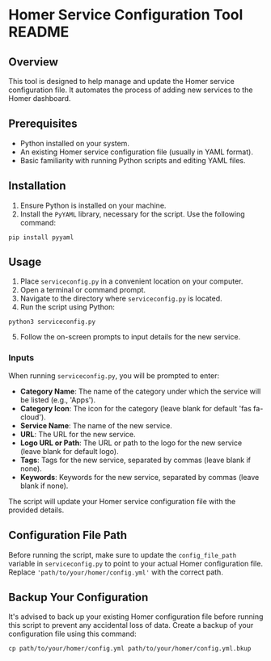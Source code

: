 # Homer Service Configuration Tool README

## Overview
This tool is designed to help manage and update the Homer service configuration file. It automates the process of adding new services to the Homer dashboard.

## Prerequisites
- Python installed on your system.
- An existing Homer service configuration file (usually in YAML format).
- Basic familiarity with running Python scripts and editing YAML files.

## Installation
1. Ensure Python is installed on your machine.
2. Install the `PyYAML` library, necessary for the script. Use the following command:
```
pip install pyyaml
```

## Usage
1. Place `serviceconfig.py` in a convenient location on your computer.
2. Open a terminal or command prompt.
3. Navigate to the directory where `serviceconfig.py` is located.
4. Run the script using Python:

```
python3 serviceconfig.py
```
5. Follow the on-screen prompts to input details for the new service.

### Inputs
When running `serviceconfig.py`, you will be prompted to enter:
- **Category Name**: The name of the category under which the service will be listed (e.g., 'Apps').
- **Category Icon**: The icon for the category (leave blank for default 'fas fa-cloud').
- **Service Name**: The name of the new service.
- **URL**: The URL for the new service.
- **Logo URL or Path**: The URL or path to the logo for the new service (leave blank for default logo).
- **Tags**: Tags for the new service, separated by commas (leave blank if none).
- **Keywords**: Keywords for the new service, separated by commas (leave blank if none).

The script will update your Homer service configuration file with the provided details.

## Configuration File Path
Before running the script, make sure to update the `config_file_path` variable in `serviceconfig.py` to point to your actual Homer configuration file. Replace `'path/to/your/homer/config.yml'` with the correct path.

## Backup Your Configuration
It's advised to back up your existing Homer configuration file before running this script to prevent any accidental loss of data. Create a backup of your configuration file using this command:

```
cp path/to/your/homer/config.yml path/to/your/homer/config.yml.bkup
```
